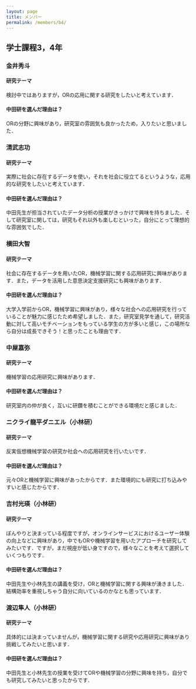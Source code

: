 ```yaml
---
layout: page
title: メンバー
permalink: /members/b4/
---
```


## 学士課程3，4年

### 金井秀斗

#### 研究テーマ

検討中ではありますが，ORの応用に関する研究をしたいと考えています．

#### 中田研を選んだ理由は？

ORの分野に興味があり，研究室の雰囲気も良かったため，入りたいと思いました．

### 清武志功

#### 研究テーマ

実際に社会に存在するデータを使い，それを社会に役立てるというような，応用的な研究をしたいと考えています．

#### 中田研を選んだ理由は？

中田先生が担当されていたデータ分析の授業がきっかけで興味を持ちました．そして研究室に関しては，研究もそれ以外も楽しむといった，自分にとって理想的な雰囲気でした．

### 横田大智

#### 研究テーマ

社会に存在するデータを用いたOR，機械学習に関する応用研究に興味があります．また，データを活用した意思決定支援研究にも興味があります．

#### 中田研を選んだ理由は？

大学入学前からOR，機械学習に興味があり，様々な社会への応用研究を行っていることが魅力に感じたため希望しました．また，研究室見学を通して，研究活動に対して高いモチベーションをもっている学生の方が多いと感じ，この場所なら自分は成長できそう！と思ったことも理由です．

### 中屋嘉弥

#### 研究テーマ

機械学習の応用研究に興味があります．

#### 中田研を選んだ理由は？

研究室内の仲が良く，互いに研鑽を積むことができる環境だと感じました．

### ニクライ龍平ダニエル（小林研）

#### 研究テーマ

反実仮想機械学習の研究か社会への応用研究を行いたいです．

#### 中田研を選んだ理由は？

元々ORと機械学習に興味があったからです．また環境的にも研究に打ち込みやすいと感じたからです．

### 吉村光瑛（小林研）

#### 研究テーマ

ぼんやりと決まっている程度ですが，オンラインサービスにおけるユーザー体験の向上などに興味があり，中でもORや機械学習を用いたアプローチを研究してみたいです．ですが，まだ視座が低い身ですので，様々なことを考えて選択していくつもりです．

#### 中田研を選んだ理由は？

中田先生や小林先生の講義を受け，ORと機械学習に関する興味が湧きました．結構効率を重視しちゃう自分に向いているのかなとも思っています．

### 渡辺隼人（小林研）

#### 研究テーマ

具体的には決まっていませんが，機械学習に関する研究や応用研究に興味があり挑戦してみたいと思います．

#### 中田研を選んだ理由は？

中田先生と小林先生の授業を受けてORや機械学習の分野に興味を持ち，自分でも研究してみたいと思ったからです．
